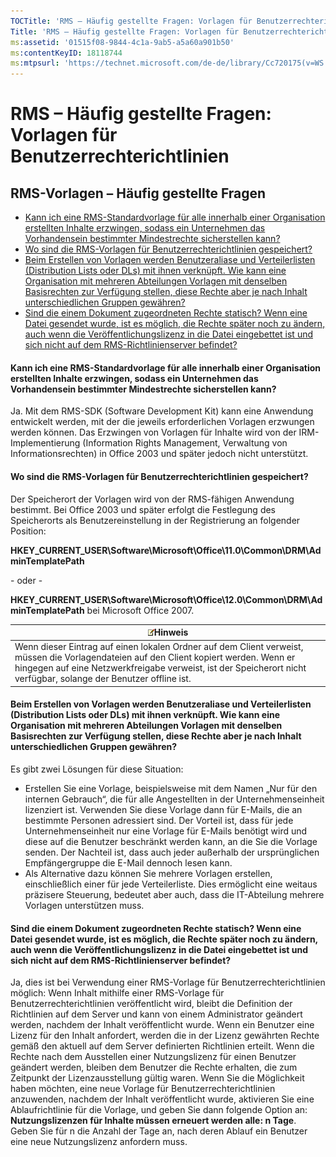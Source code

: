 ```yaml
---
TOCTitle: 'RMS – Häufig gestellte Fragen: Vorlagen für Benutzerrechterichtlinien'
Title: 'RMS – Häufig gestellte Fragen: Vorlagen für Benutzerrechterichtlinien'
ms:assetid: '01515f08-9844-4c1a-9ab5-a5a60a901b50'
ms:contentKeyID: 18118744
ms:mtpsurl: 'https://technet.microsoft.com/de-de/library/Cc720175(v=WS.10)'
---
```


RMS – Häufig gestellte Fragen: Vorlagen für Benutzerrechterichtlinien
=====================================================================

RMS-Vorlagen – Häufig gestellte Fragen
--------------------------------------

-   [Kann ich eine RMS-Standardvorlage für alle innerhalb einer Organisation erstellten Inhalte erzwingen, sodass ein Unternehmen das Vorhandensein bestimmter Mindestrechte sicherstellen kann?](#bkmk_57)
-   [Wo sind die RMS-Vorlagen für Benutzerrechterichtlinien gespeichert?](#bkmk_58)
-   [Beim Erstellen von Vorlagen werden Benutzeraliase und Verteilerlisten (Distribution Lists oder DLs) mit ihnen verknüpft. Wie kann eine Organisation mit mehreren Abteilungen Vorlagen mit denselben Basisrechten zur Verfügung stellen, diese Rechte aber je nach Inhalt unterschiedlichen Gruppen gewähren?](#bkmk_59)
-   [Sind die einem Dokument zugeordneten Rechte statisch? Wenn eine Datei gesendet wurde, ist es möglich, die Rechte später noch zu ändern, auch wenn die Veröffentlichungslizenz in die Datei eingebettet ist und sich nicht auf dem RMS-Richtlinienserver befindet?](#bkmk_60)

<span id="BKMK_57"></span>
#### Kann ich eine RMS-Standardvorlage für alle innerhalb einer Organisation erstellten Inhalte erzwingen, sodass ein Unternehmen das Vorhandensein bestimmter Mindestrechte sicherstellen kann?

Ja. Mit dem RMS-SDK (Software Development Kit) kann eine Anwendung entwickelt werden, mit der die jeweils erforderlichen Vorlagen erzwungen werden können. Das Erzwingen von Vorlagen für Inhalte wird von der IRM-Implementierung (Information Rights Management, Verwaltung von Informationsrechten) in Office 2003 und später jedoch nicht unterstützt.

<span id="BKMK_58"></span>
#### Wo sind die RMS-Vorlagen für Benutzerrechterichtlinien gespeichert?

Der Speicherort der Vorlagen wird von der RMS-fähigen Anwendung bestimmt. Bei Office 2003 und später erfolgt die Festlegung des Speicherorts als Benutzereinstellung in der Registrierung an folgender Position:

**HKEY\_CURRENT\_USER\\Software\\Microsoft\\Office\\11.0\\Common\\DRM\\AdminTemplatePath**

\- oder -

**HKEY\_CURRENT\_USER\\Software\\Microsoft\\Office\\12.0\\Common\\DRM\\AdminTemplatePath** bei Microsoft Office 2007.

| ![](images/Cc720175.note(WS.10).gif)Hinweis                                                                                                                                                                                    |
|-------------------------------------------------------------------------------------------------------------------------------------------------------------------------------------------------------------------------------------------------------------|
| Wenn dieser Eintrag auf einen lokalen Ordner auf dem Client verweist, müssen die Vorlagendateien auf den Client kopiert werden. Wenn er hingegen auf eine Netzwerkfreigabe verweist, ist der Speicherort nicht verfügbar, solange der Benutzer offline ist. |

<span id="BKMK_59"></span>
#### Beim Erstellen von Vorlagen werden Benutzeraliase und Verteilerlisten (Distribution Lists oder DLs) mit ihnen verknüpft. Wie kann eine Organisation mit mehreren Abteilungen Vorlagen mit denselben Basisrechten zur Verfügung stellen, diese Rechte aber je nach Inhalt unterschiedlichen Gruppen gewähren?

Es gibt zwei Lösungen für diese Situation:

-   Erstellen Sie eine Vorlage, beispielsweise mit dem Namen „Nur für den internen Gebrauch“, die für alle Angestellten in der Unternehmenseinheit lizenziert ist. Verwenden Sie diese Vorlage dann für E-Mails, die an bestimmte Personen adressiert sind. Der Vorteil ist, dass für jede Unternehmenseinheit nur eine Vorlage für E-Mails benötigt wird und diese auf die Benutzer beschränkt werden kann, an die Sie die Vorlage senden. Der Nachteil ist, dass auch jeder außerhalb der ursprünglichen Empfängergruppe die E-Mail dennoch lesen kann.
-   Als Alternative dazu können Sie mehrere Vorlagen erstellen, einschließlich einer für jede Verteilerliste. Dies ermöglicht eine weitaus präzisere Steuerung, bedeutet aber auch, dass die IT-Abteilung mehrere Vorlagen unterstützen muss.

<span id="BKMK_60"></span>
#### Sind die einem Dokument zugeordneten Rechte statisch? Wenn eine Datei gesendet wurde, ist es möglich, die Rechte später noch zu ändern, auch wenn die Veröffentlichungslizenz in die Datei eingebettet ist und sich nicht auf dem RMS-Richtlinienserver befindet?

Ja, dies ist bei Verwendung einer RMS-Vorlage für Benutzerrechterichtlinien möglich: Wenn Inhalt mithilfe einer RMS-Vorlage für Benutzerrechterichtlinien veröffentlicht wird, bleibt die Definition der Richtlinien auf dem Server und kann von einem Administrator geändert werden, nachdem der Inhalt veröffentlicht wurde. Wenn ein Benutzer eine Lizenz für den Inhalt anfordert, werden die in der Lizenz gewährten Rechte gemäß den aktuell auf dem Server definierten Richtlinien erteilt. Wenn die Rechte nach dem Ausstellen einer Nutzungslizenz für einen Benutzer geändert werden, bleiben dem Benutzer die Rechte erhalten, die zum Zeitpunkt der Lizenzausstellung gültig waren. Wenn Sie die Möglichkeit haben möchten, eine neue Vorlage für Benutzerrechterichtlinien anzuwenden, nachdem der Inhalt veröffentlicht wurde, aktivieren Sie eine Ablaufrichtlinie für die Vorlage, und geben Sie dann folgende Option an: **Nutzungslizenzen für Inhalte müssen erneuert werden alle: n Tage**. Geben Sie für n die Anzahl der Tage an, nach deren Ablauf ein Benutzer eine neue Nutzungslizenz anfordern muss.